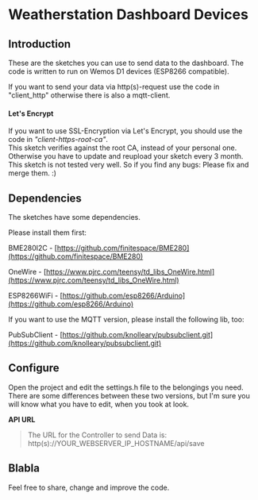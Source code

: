 # Weatherstation Dashboard Devices

## Introduction

These are the sketches you can use to send data to the dashboard.
The code is written to run on Wemos D1 devices (ESP8266 compatible).

If you want to send your data via http(s)-request use the code in "client_http" otherwise there is also a mqtt-client.

#### Let's Encrypt  
  
If you want to use SSL-Encryption via Let's Encrypt, you should use the code in _"client-https-root-ca"_.  
This sketch verifies against the root CA, instead of your personal one. Otherwise you have to update and reupload your sketch
every 3 month. This sketch is not tested very well. So if you find any bugs: Please fix and merge them. :)

## Dependencies

The sketches have some dependencies.

Please install them first:

BME280I2C - [https://github.com/finitespace/BME280](https://github.com/finitespace/BME280)

OneWire - [https://www.pjrc.com/teensy/td_libs_OneWire.html](https://www.pjrc.com/teensy/td_libs_OneWire.html)

ESP8266WiFi - [https://github.com/esp8266/Arduino](https://github.com/esp8266/Arduino)

If you want to use the MQTT version, please install the following lib, too:

PubSubClient - [https://github.com/knolleary/pubsubclient.git](https://github.com/knolleary/pubsubclient.git)

## Configure

Open the project and edit the settings.h file to the belongings you need. There are some differences between these two versions, but I'm sure you will know what you have to edit, when you took at look.  

__API URL__
> The URL for the Controller to send Data is: http(s)://YOUR_WEBSERVER_IP_HOSTNAME/api/save

## Blabla
Feel free to share, change and improve the code. 
